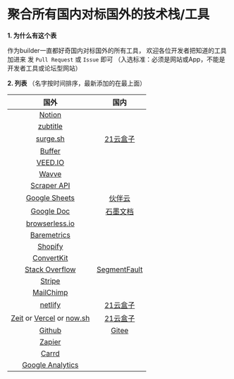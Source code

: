 # 聚合所有国内对标国外的技术栈/工具

**1. 为什么有这个表**

作为builder一直都好奇国内对标国外的所有工具，
欢迎各位开发者把知道的工具加进来 发 `Pull Request` 或 `Issue` 即可
（入选标准：必须是网站或App，不能是开发者工具或论坛型网站）

**2. 列表**
（名字按时间排序，最新添加的在最上面）

|                     国外                     	|                    国内                   	|
|:--------------------------------------------:	|:-----------------------------------------:	|
| [Notion](https://www.notion.so/) ||
| [zubtitle](https://zubtitle.com/)||
| [surge.sh](http://surge.sh/)                  | [21云盒子](https://www.21yunbox.com/)          |
| [Buffer](https://buffer.com/)                 ||
| [VEED.IO](https://www.veed.io/)               ||
| [Wavve](https://wavve.co/)                    ||
| [Scraper API](https://www.scraperapi.com/)               ||
| [Google Sheets](https://www.google.com/docs/about/) | [伙伴云](https://www.huoban.com/)|
| [Google Doc](https://www.google.com/docs/about/) | [石墨文档](https://shimo.im/)|
| [browserless.io](https://www.browserless.io/) ||
| [Baremetrics](https://baremetrics.com/)       ||
| [Shopify](https://www.shopify.com/)           ||
| [ConvertKit](https://convertkit.com/)         ||
| [Stack Overflow](https://stackoverflow.com/) 	| [SegmentFault](https://segmentfault.com/) 	|
|         [Stripe](https://stripe.com/)        	|                                           	|
|      [MailChimp](https://mailchimp.com/)     	|                                           	|
|      [netlify](https://www.netlify.com/)      | [21云盒子](https://www.21yunbox.com/)          |
|      [Zeit](http://zeit.co/) or [Vercel](https://vercel.com/) or [now.sh](https://now.sh/)                 | [21云盒子](https://www.21yunbox.com/)          |
|      [Github](http://github.com/)             | [Gitee](https://gitee.com/)                  |
|      [Zapier](https://zapier.com/)            | |
|      [Carrd](https://carrd.co/)               | |
|      [Google Analytics](https://analytics.google.com/) | |
